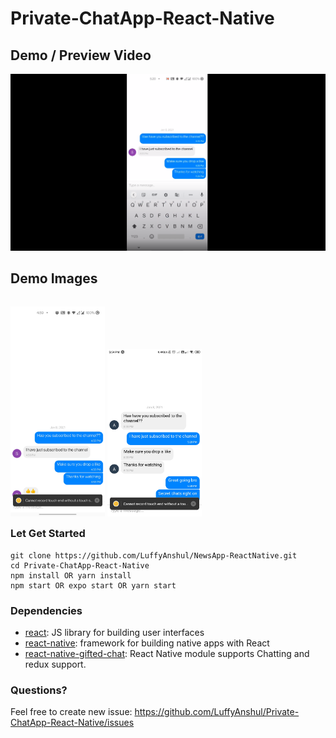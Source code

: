 # Private-ChatApp-React-Native

## Demo / Preview Video

[![Youtube Video Demo](/demoImages/youtube.png)](https://youtu.be/68cslv0UYh4)

## Demo Images

<p style="float: left">
    <img src="/demoImages/img1.jpg" width="30%" />
    <img src="/demoImages/img2.jpg" width="30%" />
</p>


### Let Get Started

    git clone https://github.com/LuffyAnshul/NewsApp-ReactNative.git
    cd Private-ChatApp-React-Native
    npm install OR yarn install
    npm start OR expo start OR yarn start

### Dependencies

- [react](https://github.com/facebook/react): JS library for building user interfaces
- [react-native](https://github.com/facebook/react-native): framework for building native apps with React
- [react-native-gifted-chat](https://github.com/FaridSafi/react-native-gifted-chat): React Native module supports Chatting and redux support.

### Questions? 

Feel free to create new issue: https://github.com/LuffyAnshul/Private-ChatApp-React-Native/issues

